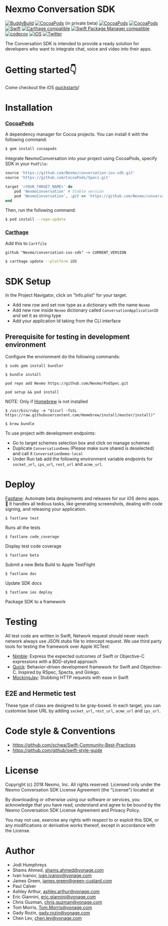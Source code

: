 # Nexmo Conversation SDK

[![BuddyBuild](https://dashboard.buddybuild.com/api/statusImage?appID=5824a77e7424bc0100c4defb&branch=master&build=latest)](https://dashboard.buddybuild.com/apps/5824a77e7424bc0100c4defb/build/latest) 
[![CocoaPods](https://img.shields.io/cocoapods/v/NexmoConversation.svg)]() (in private beta) 
[![CocoaPods](https://img.shields.io/cocoapods/l/NexmoConversation.svg)]() 
[![CocoaPods](https://img.shields.io/cocoapods/p/NexmoConversation.svg)]() 
[![Swift](https://img.shields.io/badge/Swift-4.0.X-orange.svg)]()
[![Carthage compatible](https://img.shields.io/badge/Carthage-soon-4BC51D.svg?style=flat)](https://github.com/Carthage/Carthage) 
[![Swift Package Manager compatible](https://img.shields.io/badge/Swift%20Package%20Manager-soon-brightgreen.svg)](https://github.com/apple/swift-package-manager)
[![codecov](https://codecov.io/gh/Nexmo/conversation-ios-sdk/branch/master/graph/badge.svg)](https://codecov.io/gh/Nexmo/conversation-ios-sdk)
[![iOS](https://img.shields.io/badge/iOS-10-blue.svg)](https://apple.com)
[![Twitter](https://img.shields.io/badge/twitter-@Nexmo-blue.svg?style=flat)](https://twitter.com/Nexmo)


The Conversation SDK is intended to provide a ready solution for developers who want to integrate chat, voice and video into their apps.

# Getting started👇 
Come checkout the iOS [quickstarts](https://www.github.com/nexmo/conversation-ios-quickstart)!

# Installation
### [CocoaPods](http://cocoapods.org)
A dependency manager for Cocoa projects. You can install it with the following command:

```bash
$ gem install cocoapods
```

Integrate NexmoConversation into your project using CocoaPods, specify SDK in your `Podfile`:

```ruby
source 'https://github.com/Nexmo/conversation-ios-sdk.git'
source 'https://github.com/CocoaPods/Specs.git'

target '<YOUR_TARGET_NAME>' do
    pod 'NexmoConversation' # Stable version
    pod 'NexmoConversation', :git => 'https://github.com/Nexmo/conversation-ios-sdk.git', :branch => 'master' # Development version
end
```

Then, run the following command:

```bash
$ pod install --repo-update
```

### [Carthage](https://github.com/Carthage/Carthage)

Add this to `Cartfile`

```
github "Nexmo/conversation-ios-sdk" ~> CURRENT_VERSION
```

```bash
$ carthage update --platform iOS
```

# SDK Setup
In the Project Navigator, click on "Info.plist" for your target.

- Add new row and set row type as a dictionary with the name `Nexmo`
- Add new row inside `Nexmo` dictionary called `ConversationApplicationID` and set it as string type
- Add your application Id taking from the CLI interface

## Prerequisite for testing in development environment

Configure the environment do the following commands:

```
$ sudo gem install bundler
```
```
$ bundle install
```

```
pod repo add Nexmo https://github.com/Nexmo/PodSpec.git
```
```
pod setup && pod install
```

NOTE: Only if [Homebrew](https://brew.sh/) is not installed
```
$ /usr/bin/ruby -e "$(curl -fsSL https://raw.githubusercontent.com/Homebrew/install/master/install)"
```
```
$ brew bundle
```

To use project with development endpoints:

- Go to target schemes selection box and click on manage schemes
- Duplicate `ConversationDemo` (Please make sure shared is deselected) and call it `ConversationDemo-local`
- Under Run tab add the following environment variable endpoints for `socket_url`, `ips_url`, `rest_url` and `acme_url`.

# Deploy
[Fastlane](https://github.com/fastlane/fastlane): Automate beta deployments and releases for our iOS demo apps. 🚀 It handles all tedious tasks, like generating screenshots, dealing with code signing, and releasing your application.

```
$ fastlane test
```
Runs all the tests

```
$ fastlane code_coverage
```
Display test code coverage

```
$ fastlane beta
```
Submit a new Beta Build to Apple TestFlight

```
$ fastlane doc
```
Update SDK docs

```
$ fastlane ios deploy
```
Package SDK to a framework

# Testing 
All test code are written in Swift, Network request should never reach network always use JSON stubs file to intercept request. We use third party tools for testing the framework over Apple XCTest: 
- [Nimble](https://github.com/Quick/Nimble): Express the expected outcomes of Swift or Objective-C expressions with a BDD-styled approach
- [Quick](https://github.com/Quick/Quick): Behavior-driven development framework for Swift and Objective-C. Inspired by RSpec, Specta, and Ginkgo.
- [MockingJay](https://github.com/kylef/Mockingjay): Stubbing HTTP requests with ease in Swift

## E2E and Hermetic test
These type of class are designed to be gray-boxed. In each target, you can customise base URL by adding `socket_url`, `rest_url`, `acme_url` and `ips_url`. 

# Code style & Conventions 
- https://github.com/schwa/Swift-Community-Best-Practices
- https://github.com/github/swift-style-guide

# License
Copyright (c) 2018 Nexmo, Inc. All rights reserved. Licensed only under the Nexmo Conversation SDK License Agreement (the "License") located at

By downloading or otherwise using our software or services, you acknowledge that you have read, understand and agree to be bound by the Nexmo Conversation SDK License Agreement and Privacy Policy.

You may not use, exercise any rights with respect to or exploit this SDK, or any modifications or derivative works thereof, except in accordance with the License.

# Author
* Jodi Humphreys
* Shams Ahmed, shams.ahmed@vonage.com  
* Ivan Ivanov, ivan.ivanov@vonage.com  
* James Green, james.green@green-custard.com  
* Paul Calver
* Ashley Arthur, ashley.arthur@vonage.com
* Eric Giannini, eric.giannini@vonage.com
* Chris Guzman, chris.guzman@vonage.com
* Tom Morris, Tom.Morris@vonage.com
* Gady Rozin, gady.rozin@vonage.com
* Chen Lev, chen.lev@vonage.com
